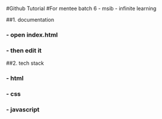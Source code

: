 #Github Tutorial
#For mentee batch 6 - msib - infinite learning

##1. documentation
### - open index.html
### - then edit it

##2. tech stack
### - html
### - css
### - javascript

